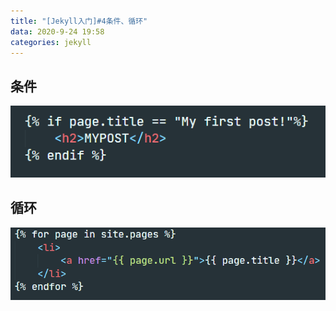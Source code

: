 ```yaml
---
title: "[Jekyll入门]#4条件、循环"
data: 2020-9-24 19:58
categories: jekyll
---
```


## 条件


![4-1](/assets/jekyll/4-1.png)


## 循环

![4-2](/assets/jekyll/4-2.png)


